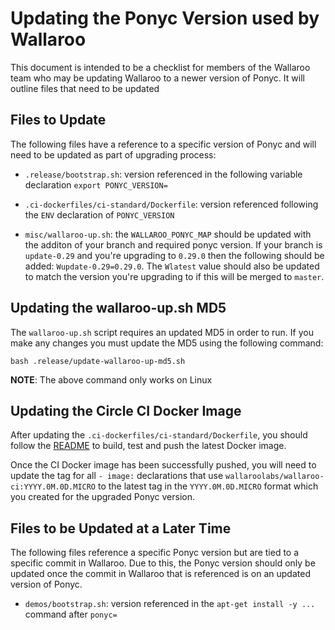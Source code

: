 # Updating the Ponyc Version used by Wallaroo

This document is intended to be a checklist for members of the Wallaroo team who may be updating Wallaroo to a newer version of Ponyc. It will outline files that need to be updated

## Files to Update

The following files have a reference to a specific version of Ponyc and will need to be updated as part of upgrading process:

- `.release/bootstrap.sh`: version referenced in the following variable declaration `export PONYC_VERSION=`

- `.ci-dockerfiles/ci-standard/Dockerfile`: version referenced following the `ENV` declaration of `PONYC_VERSION`

- `misc/wallaroo-up.sh`: the `WALLAROO_PONYC_MAP` should be updated with the additon of your branch and required ponyc version. If your branch is `update-0.29` and you're upgrading to `0.29.0` then the following should be added: `Wupdate-0.29=0.29.0`. The `Wlatest` value should also be updated to match the version you're upgrading to if this will be merged to `master`.

## Updating the wallaroo-up.sh MD5

The `wallaroo-up.sh` script requires an updated MD5 in order to run. If you make any changes you must update the MD5 using the following command:

```
bash .release/update-wallaroo-up-md5.sh
```

**NOTE**: The above command only works on Linux

## Updating the Circle CI Docker Image

After updating the `.ci-dockerfiles/ci-standard/Dockerfile`, you should follow the [README](/.ci-dockerfiles/ci-standard/README.md) to build, test and push the latest Docker image.

Once the CI Docker image has been successfully pushed, you will need to update the tag for all `- image:` declarations that use `wallaroolabs/wallaroo-ci:YYYY.0M.0D.MICRO` to the latest tag in the `YYYY.0M.0D.MICRO` format which you created for the upgraded Ponyc version.

## Files to be Updated at a Later Time

The following files reference a specific Ponyc version but are tied to a specific commit in Wallaroo. Due to this, the Ponyc version should only be updated once the commit in Wallaroo that is referenced is on an updated version of Ponyc.

- `demos/bootstrap.sh`: version referenced in the `apt-get install -y ...` command after `ponyc=`
